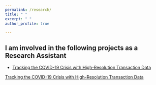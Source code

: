 ```yaml
---
permalink: /research/
title: " "
excerpt: " "
author_profile: true

---
```


## I am involved in the following projects as a Research Assistant

  * [Tracking the COVID-19 Crisis with High-Resolution Transaction Data](https://conference.nber.org/conf_papers/f143494.pdf)
  
  <a class="link-gray" href="https://conference.nber.org/conf_papers/f143494.pdf">Tracking the COVID-19 Crisis with High-Resolution Transaction Data</a>

